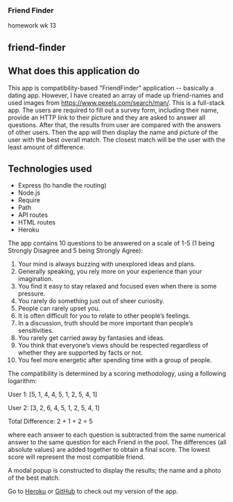 ### Friend Finder
homework wk 13 
## friend-finder

## What does this application do

This app is compatibility-based "FriendFinder" application -- basically a dating app. However, I have created an array of made up friend-names and used images from https://www.pexels.com/search/man/. This is a full-stack app. The users are required to fill out a survey form, including their name, provide an HTTP link to their picture and they are asked to answer all questions.  After that, the results from user are compared with the answers of other users. Then the app will then display the name and picture of the user with the best overall match. The closest match will be the user with the least amount of difference.

## Technologies used
* Express (to handle the routing)
* Node.js
* Require
* Path
* API routes
* HTML routes
* Heroku

The app contains 10 questions to be answered on a scale of 1-5 (1 being Strongly Disagree and 5 being Strongly Agree):

1.  Your mind is always buzzing with unexplored ideas and plans.
1.  Generally speaking, you rely more on your experience than your imagination.
1.  You find it easy to stay relaxed and focused even when there is some pressure.
1.  You rarely do something just out of sheer curiosity.
1.  People can rarely upset you.
1.  It is often difficult for you to relate to other people’s feelings.
1.  In a discussion, truth should be more important than people’s sensitivities.
1.  You rarely get carried away by fantasies and ideas.
1.  You think that everyone’s views should be respected regardless of whether they are supported by facts or not.
1.  You feel more energetic after spending time with a group of people.


The compatibility is determined by a scoring methodology, using a following logarithm:


User 1: [5, 1, 4, 4, 5, 1, 2, 5, 4, 1]

User 2: [3, 2, 6, 4, 5, 1, 2, 5, 4, 1]

Total Difference: 2 + 1 + 2 = 5

where each answer to each question is subtracted from the same numerical answer to the same question for each Friend in the pool. The differences (all absolute values) are added together to obtain a final score. The lowest score will represent the most compatible friend.

A modal popup is constructed to display the results; the name and a photo of the best match.

Go to [Heroku](https://git.heroku.com/serene-thicket-42231.git) or [GitHub](https://sijanek.github.io/friend-finder/) to check out my version of the app.


